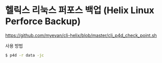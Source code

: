 # 헬릭스 리눅스 퍼포스 백업 (Helix Linux Perforce Backup)

<https://github.com/myevan/cli-helix/blob/master/cli_p4d_check_point.sh>

사용 방법

```bash
$ p4d -r data -jc 
```